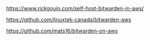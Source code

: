 

https://www.rickgouin.com/self-host-bitwarden-in-aws/

https://github.com/linuxtek-canada/bitwarden-aws

https://github.com/mats16/bitwarden-on-aws
